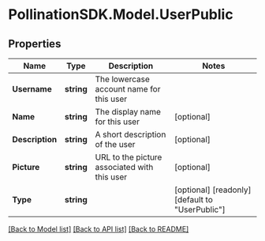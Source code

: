 
# PollinationSDK.Model.UserPublic

## Properties

Name | Type | Description | Notes
------------ | ------------- | ------------- | -------------
**Username** | **string** | The lowercase account name for this user | 
**Name** | **string** | The display name for this user | [optional] 
**Description** | **string** | A short description of the user | [optional] 
**Picture** | **string** | URL to the picture associated with this user | [optional] 
**Type** | **string** |  | [optional] [readonly] [default to "UserPublic"]

[[Back to Model list]](../README.md#documentation-for-models)
[[Back to API list]](../README.md#documentation-for-api-endpoints)
[[Back to README]](../README.md)


